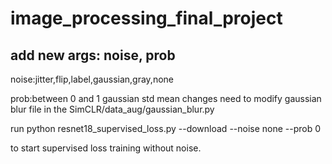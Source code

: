 # image_processing_final_project

## add new args: noise, prob
noise:jitter,flip,label,gaussian,gray,none

prob:between 0 and 1
gaussian std mean changes need to modify gaussian blur file in the SimCLR/data_aug/gaussian_blur.py

run python resnet18_supervised_loss.py --download --noise none --prob 0

to start supervised loss training without noise.


